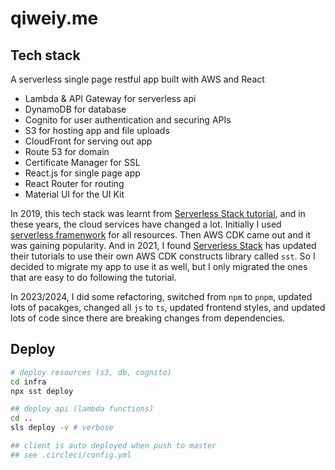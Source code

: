 # qiweiy.me

## Tech stack

A serverless single page restful app built with AWS and React
- Lambda & API Gateway for serverless api
- DynamoDB for database
- Cognito for user authentication and securing APIs
- S3 for hosting app and file uploads
- CloudFront for serving out app
- Route 53 for domain
- Certificate Manager for SSL
- React.js for single page app
- React Router for routing
- Material UI for the UI Kit

In 2019, this tech stack was learnt from [Serverless Stack tutorial](https://serverless-stack.com/), and in these years, the cloud services have changed a lot. Initially I used [serverless framenwork](https://www.serverless.com/framework/docs/getting-started/) for all resources. Then AWS CDK came out and it was gaining popularity. And in 2021, I found [Serverless Stack](https://serverless-stack.com/) has updated their tutorials to use their own AWS CDK constructs library called `sst`. So I decided to migrate my app to use it as well, but I only migrated the ones that are easy to do following the tutorial.

In 2023/2024, I did some refactoring, switched from `npm` to `pnpm`, updated lots of pacakges, changed all `js` to `ts`, updated frontend styles, and updated lots of code since there are breaking changes from dependencies.

## Deploy

```sh
# deploy resources (s3, db, cognito)
cd infra
npx sst deploy

## deploy api (lambda functions)
cd ..
sls deploy -v # verbose

## client is auto deployed when push to master
## see .circleci/config.yml
```
